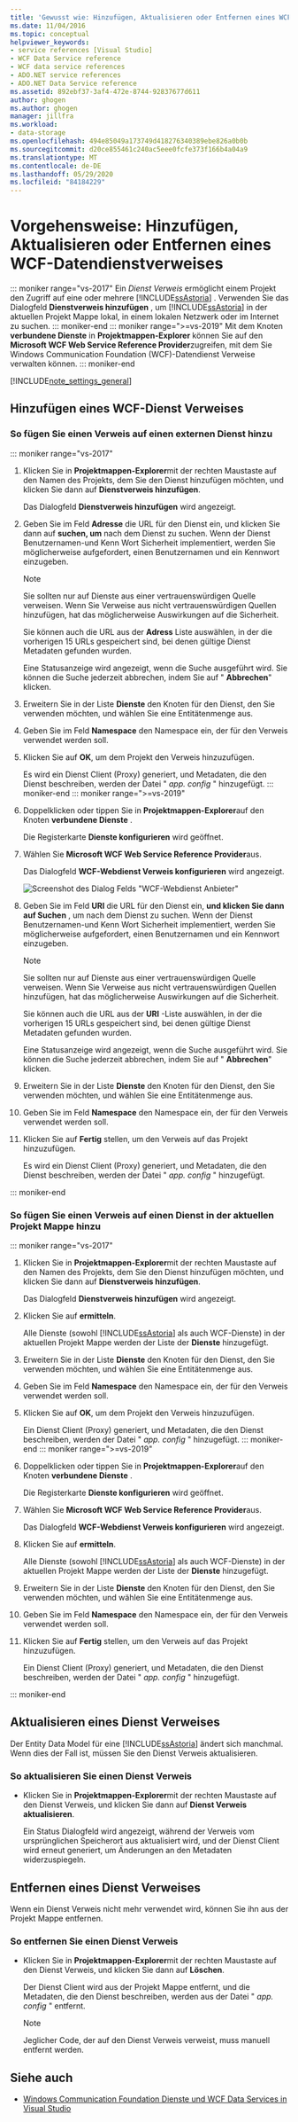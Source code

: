 ```yaml
---
title: 'Gewusst wie: Hinzufügen, Aktualisieren oder Entfernen eines WCF-Datendienstverweises'
ms.date: 11/04/2016
ms.topic: conceptual
helpviewer_keywords:
- service references [Visual Studio]
- WCF Data Service reference
- WCF data service references
- ADO.NET service references
- ADO.NET Data Service reference
ms.assetid: 892ebf37-3af4-472e-8744-92837677d611
author: ghogen
ms.author: ghogen
manager: jillfra
ms.workload:
- data-storage
ms.openlocfilehash: 494e85049a173749d418276340389ebe826a0b0b
ms.sourcegitcommit: d20ce855461c240ac5eee0fcfe373f166b4a04a9
ms.translationtype: MT
ms.contentlocale: de-DE
ms.lasthandoff: 05/29/2020
ms.locfileid: "84184229"
---
```

# <a name="how-to-add-update-or-remove-a-wcf-data-service-reference"></a>Vorgehensweise: Hinzufügen, Aktualisieren oder Entfernen eines WCF-Datendienstverweises

::: moniker range="vs-2017"
Ein *Dienst Verweis* ermöglicht einem Projekt den Zugriff auf eine oder mehrere [!INCLUDE[ssAstoria](../data-tools/includes/ssastoria_md.md)] . Verwenden Sie das Dialogfeld **Dienstverweis hinzufügen** , um [!INCLUDE[ssAstoria](../data-tools/includes/ssastoria_md.md)] in der aktuellen Projekt Mappe lokal, in einem lokalen Netzwerk oder im Internet zu suchen.
::: moniker-end
::: moniker range=">=vs-2019"
Mit dem Knoten **verbundene Dienste** in **Projektmappen-Explorer** können Sie auf den **Microsoft WCF Web Service Reference Provider**zugreifen, mit dem Sie Windows Communication Foundation (WCF)-Datendienst Verweise verwalten können.
::: moniker-end

[!INCLUDE[note_settings_general](../data-tools/includes/note_settings_general_md.md)]

## <a name="add-a-wcf-service-reference"></a>Hinzufügen eines WCF-Dienst Verweises

### <a name="to-add-a-reference-to-an-external-service"></a>So fügen Sie einen Verweis auf einen externen Dienst hinzu

::: moniker range="vs-2017"

1. Klicken Sie in **Projektmappen-Explorer**mit der rechten Maustaste auf den Namen des Projekts, dem Sie den Dienst hinzufügen möchten, und klicken Sie dann auf **Dienstverweis hinzufügen**.

   Das Dialogfeld **Dienstverweis hinzufügen** wird angezeigt.

1. Geben Sie im Feld **Adresse** die URL für den Dienst ein, und klicken Sie dann auf **suchen, um** nach dem Dienst zu suchen. Wenn der Dienst Benutzernamen-und Kenn Wort Sicherheit implementiert, werden Sie möglicherweise aufgefordert, einen Benutzernamen und ein Kennwort einzugeben.

    > [!NOTE]
    > Sie sollten nur auf Dienste aus einer vertrauenswürdigen Quelle verweisen. Wenn Sie Verweise aus nicht vertrauenswürdigen Quellen hinzufügen, hat das möglicherweise Auswirkungen auf die Sicherheit.

     Sie können auch die URL aus der **Adress** Liste auswählen, in der die vorherigen 15 URLs gespeichert sind, bei denen gültige Dienst Metadaten gefunden wurden.

     Eine Statusanzeige wird angezeigt, wenn die Suche ausgeführt wird. Sie können die Suche jederzeit abbrechen, indem Sie auf " **Abbrechen**" klicken.

1. Erweitern Sie in der Liste **Dienste** den Knoten für den Dienst, den Sie verwenden möchten, und wählen Sie eine Entitätenmenge aus.

1. Geben Sie im Feld **Namespace** den Namespace ein, der für den Verweis verwendet werden soll.

1. Klicken Sie auf **OK**, um dem Projekt den Verweis hinzuzufügen.

     Es wird ein Dienst Client (Proxy) generiert, und Metadaten, die den Dienst beschreiben, werden der Datei " *app. config* " hinzugefügt.
::: moniker-end
::: moniker range=">=vs-2019"
1. Doppelklicken oder tippen Sie in **Projektmappen-Explorer**auf den Knoten **verbundene Dienste** .

   Die Registerkarte **Dienste konfigurieren** wird geöffnet.

1. Wählen Sie **Microsoft WCF Web Service Reference Provider**aus.

   Das Dialogfeld **WCF-Webdienst Verweis konfigurieren** wird angezeigt.

   ![Screenshot des Dialog Felds "WCF-Webdienst Anbieter"](media/vs-2019/configure-wcf-web-service-reference-dialog.png)


1. Geben Sie im Feld **URI** die URL für den Dienst ein, **und klicken Sie dann auf Suchen** , um nach dem Dienst zu suchen. Wenn der Dienst Benutzernamen-und Kenn Wort Sicherheit implementiert, werden Sie möglicherweise aufgefordert, einen Benutzernamen und ein Kennwort einzugeben.

    > [!NOTE]
    > Sie sollten nur auf Dienste aus einer vertrauenswürdigen Quelle verweisen. Wenn Sie Verweise aus nicht vertrauenswürdigen Quellen hinzufügen, hat das möglicherweise Auswirkungen auf die Sicherheit.

     Sie können auch die URL aus der **URI** -Liste auswählen, in der die vorherigen 15 URLs gespeichert sind, bei denen gültige Dienst Metadaten gefunden wurden.

     Eine Statusanzeige wird angezeigt, wenn die Suche ausgeführt wird. Sie können die Suche jederzeit abbrechen, indem Sie auf " **Abbrechen**" klicken.

1. Erweitern Sie in der Liste **Dienste** den Knoten für den Dienst, den Sie verwenden möchten, und wählen Sie eine Entitätenmenge aus.

1. Geben Sie im Feld **Namespace** den Namespace ein, der für den Verweis verwendet werden soll.

1. Klicken Sie auf **Fertig** stellen, um den Verweis auf das Projekt hinzuzufügen.

     Es wird ein Dienst Client (Proxy) generiert, und Metadaten, die den Dienst beschreiben, werden der Datei " *app. config* " hinzugefügt.

::: moniker-end

### <a name="to-add-a-reference-to-a-service-in-the-current-solution"></a>So fügen Sie einen Verweis auf einen Dienst in der aktuellen Projekt Mappe hinzu

::: moniker range="vs-2017"

1. Klicken Sie in **Projektmappen-Explorer**mit der rechten Maustaste auf den Namen des Projekts, dem Sie den Dienst hinzufügen möchten, und klicken Sie dann auf **Dienstverweis hinzufügen**.

    Das Dialogfeld **Dienstverweis hinzufügen** wird angezeigt.

1. Klicken Sie auf **ermitteln**.

    Alle Dienste (sowohl [!INCLUDE[ssAstoria](../data-tools/includes/ssastoria_md.md)] als auch WCF-Dienste) in der aktuellen Projekt Mappe werden der Liste der **Dienste** hinzugefügt.

1. Erweitern Sie in der Liste **Dienste** den Knoten für den Dienst, den Sie verwenden möchten, und wählen Sie eine Entitätenmenge aus.

1. Geben Sie im Feld **Namespace** den Namespace ein, der für den Verweis verwendet werden soll.

1. Klicken Sie auf **OK**, um dem Projekt den Verweis hinzuzufügen.

    Ein Dienst Client (Proxy) generiert, und Metadaten, die den Dienst beschreiben, werden der Datei " *app. config* " hinzugefügt.
::: moniker-end
::: moniker range=">=vs-2019"
1. Doppelklicken oder tippen Sie in **Projektmappen-Explorer**auf den Knoten **verbundene Dienste** . 

   Die Registerkarte **Dienste konfigurieren** wird geöffnet.

1. Wählen Sie **Microsoft WCF Web Service Reference Provider**aus.

   Das Dialogfeld **WCF-Webdienst Verweis konfigurieren** wird angezeigt.

1. Klicken Sie auf **ermitteln**.

    Alle Dienste (sowohl [!INCLUDE[ssAstoria](../data-tools/includes/ssastoria_md.md)] als auch WCF-Dienste) in der aktuellen Projekt Mappe werden der Liste der **Dienste** hinzugefügt.

1. Erweitern Sie in der Liste **Dienste** den Knoten für den Dienst, den Sie verwenden möchten, und wählen Sie eine Entitätenmenge aus.

1. Geben Sie im Feld **Namespace** den Namespace ein, der für den Verweis verwendet werden soll.

1. Klicken Sie auf **Fertig** stellen, um den Verweis auf das Projekt hinzuzufügen.

    Ein Dienst Client (Proxy) generiert, und Metadaten, die den Dienst beschreiben, werden der Datei " *app. config* " hinzugefügt.

::: moniker-end

## <a name="update-a-service-reference"></a>Aktualisieren eines Dienst Verweises

Der Entity Data Model für eine [!INCLUDE[ssAstoria](../data-tools/includes/ssastoria_md.md)] ändert sich manchmal. Wenn dies der Fall ist, müssen Sie den Dienst Verweis aktualisieren.

### <a name="to-update-a-service-reference"></a>So aktualisieren Sie einen Dienst Verweis

- Klicken Sie in **Projektmappen-Explorer**mit der rechten Maustaste auf den Dienst Verweis, und klicken Sie dann auf **Dienst Verweis aktualisieren**.

     Ein Status Dialogfeld wird angezeigt, während der Verweis vom ursprünglichen Speicherort aus aktualisiert wird, und der Dienst Client wird erneut generiert, um Änderungen an den Metadaten widerzuspiegeln.

## <a name="remove-a-service-reference"></a>Entfernen eines Dienst Verweises

Wenn ein Dienst Verweis nicht mehr verwendet wird, können Sie ihn aus der Projekt Mappe entfernen.

### <a name="to-remove-a-service-reference"></a>So entfernen Sie einen Dienst Verweis

- Klicken Sie in **Projektmappen-Explorer**mit der rechten Maustaste auf den Dienst Verweis, und klicken Sie dann auf **Löschen**.

     Der Dienst Client wird aus der Projekt Mappe entfernt, und die Metadaten, die den Dienst beschreiben, werden aus der Datei " *app. config* " entfernt.

    > [!NOTE]
    > Jeglicher Code, der auf den Dienst Verweis verweist, muss manuell entfernt werden.

## <a name="see-also"></a>Siehe auch

- [Windows Communication Foundation Dienste und WCF Data Services in Visual Studio](../data-tools/windows-communication-foundation-services-and-wcf-data-services-in-visual-studio.md)
